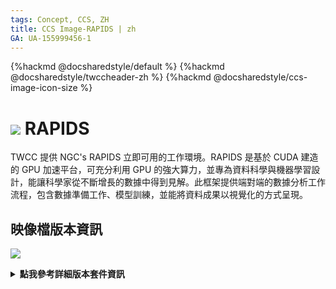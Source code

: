 ```yaml
---
tags: Concept, CCS, ZH
title: CCS Image-RAPIDS | zh
GA: UA-155999456-1
---
```


{%hackmd @docsharedstyle/default %}
{%hackmd @docsharedstyle/twccheader-zh %}
{%hackmd @docsharedstyle/ccs-image-icon-size %}

# <img class="ccsimgicon" src="https://cos.twcc.ai/SYS-MANUAL/uploads/upload_bb968fa9146487087f1c4634929d931f.png"> RAPIDS

TWCC 提供 NGC's RAPIDS 立即可用的工作環境。RAPIDS 是基於 CUDA 建造的 GPU 加速平台，可充分利用 GPU 的強大算力，並專為資料科學與機器學習設計，能讓科學家從不斷增長的數據中得到見解。此框架提供端對端的數據分析工作流程，包含數據準備工作、模型訓練，並能將資料成果以視覺化的方式呈現。


## <i class="fa fa-sticky-note" aria-hidden="true"></i> <span class="ccsimglist">映像檔版本資訊</span> 

![](https://cos.twcc.ai/SYS-MANUAL/uploads/upload_fecc114b4d5558bb74391e31d72f91fa.png)


<details class="docspoiler">

<summary><b>點我參考詳細版本套件資訊</b></summary>

- [NGC RAPIDS](https://ngc.nvidia.com/catalog/containers/nvidia:rapidsai:rapidsai)

</details>